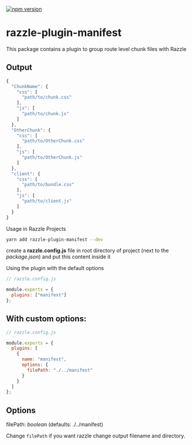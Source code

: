 [![npm version](https://badge.fury.io/js/razzle-plugin-manifest.svg)](https://badge.fury.io/js/razzle-plugin-manifest)

# razzle-plugin-manifest

This package contains a plugin to group route level chunk files with Razzle

## Output

```javascript
{
  "ChunkName": {
    "css": [
      "path/to/chunk.css"
    ],
    "js": [
      "path/to/chunk.js"
    ]
  },
  "OtherChunk": {
    "css": [
      "path/to/OtherChunk.css"
    ],
    "js": [
      "path/to/OtherChunk.js"
    ]
  },
  "client": {
    "css": [
      "path/to/bundle.css"
    ],
    "js": [
      "path/to/client.js"
    ]
  }
}
```

Usage in Razzle Projects

```sh
yarn add razzle-plugin-manifest --dev
```

create a **razzle.config.js** file in root directory of project (next to the _package.json_) and put this content inside it

Using the plugin with the default options

```javascript
// razzle.config.js

module.exports = {
  plugins: ["manifest"]
};
```

## With custom options:

```javascript
// razzle.config.js

module.exports = {
  plugins: [
    {
      name: "manifest",
      options: {
        filePath: "./../manifest"
      }
    }
  ]
};
```

## Options

filePath: _boolean_ (defaults: ./../manifest)

Change `filePath` if you want razzle change output filename and directory.
